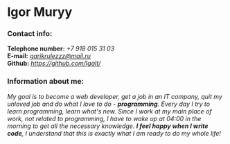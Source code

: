 # Igor Muryy
### Contact info:
**Telephone number:** *+7 918 015 31 03*  
**E-mail:** *garikrulezzz@mail.ru*  
**Github:** *https://github.com/IgaIt/*
### Information about me:
*My goal is to become a web developer, get a job in an IT company, quit my unloved job and do what I love to do - **programming**. Every day I try to learn programming, learn what's new.
Since I work at my main place of work, not related to programming, I have to wake up at 04:00 in the morning to get all the necessary knowledge. **I feel happy when I write code**, I understand that this is exactly what I am ready to do my whole life!*  
